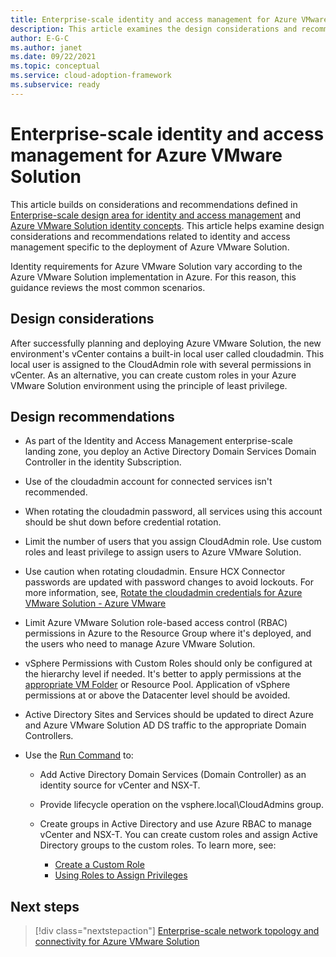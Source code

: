 ```yaml
---
title: Enterprise-scale identity and access management for Azure VMware Solution
description: This article examines the design considerations and recommendations related to identity and access management specific to Azure VMware Solution.
author: E-G-C
ms.author: janet
ms.date: 09/22/2021
ms.topic: conceptual
ms.service: cloud-adoption-framework
ms.subservice: ready
---
```


# Enterprise-scale identity and access management for Azure VMware Solution

This article builds on considerations and recommendations defined in [Enterprise-scale design area for identity and access management](/azure/cloud-adoption-framework/ready/enterprise-scale/identity-and-access-management) and [Azure VMware Solution identity concepts](./concepts-identity.md). This article helps examine design considerations and recommendations related to identity and access management specific to the deployment of Azure VMware Solution.

Identity requirements for Azure VMware Solution vary according to the Azure VMware Solution implementation in Azure. For this reason, this guidance reviews the most common scenarios.

## Design considerations

After successfully planning and deploying Azure VMware Solution, the new environment's vCenter contains a built-in local user called cloudadmin. This local user is assigned to the CloudAdmin role with several permissions in vCenter. As an alternative, you can create custom roles in your Azure VMware Solution environment using the principle of least privilege.

## Design recommendations

- As part of the Identity and Access Management enterprise-scale landing zone, you deploy an Active Directory Domain Services Domain Controller in the identity Subscription.

- Use of the cloudadmin account for connected services isn't recommended.

- When rotating the cloudadmin password, all services using this account should be shut down before credential rotation.

- Limit the number of users that you assign CloudAdmin role. Use custom roles and least privilege to assign users to Azure VMware Solution.

- Use caution when rotating cloudadmin. Ensure HCX Connector passwords are updated with password changes to avoid lockouts. For more information, see, [Rotate the cloudadmin credentials for Azure VMware Solution - Azure VMware](./rotate-cloudadmin-credentials.md)

- Limit Azure VMware Solution role-based access control (RBAC) permissions in Azure to the Resource Group where it's deployed, and the users who need to manage Azure VMware Solution.

- vSphere Permissions with Custom Roles should only be configured at the hierarchy level if needed. It's better to apply permissions at the [appropriate VM Folder](./concepts-identity.md) or Resource Pool. Application of vSphere   permissions at or above the Datacenter level should be avoided.

- Active Directory Sites and Services should be updated to direct Azure and Azure VMware Solution AD DS traffic to the appropriate Domain Controllers.

- Use the [Run Command](./configure-identity-source-vcenter.md) to:

  - Add Active Directory Domain Services (Domain Controller) as an identity source for vCenter and NSX-T.

  - Provide lifecycle operation on the vsphere.local\\CloudAdmins group.

  - Create groups in Active Directory and use Azure RBAC to manage vCenter and NSX-T. You can create custom roles and assign Active Directory groups to the custom roles. To learn more, see:
    - [Create a Custom Role](https://docs.vmware.com/en/VMware-vSphere/6.7/com.vmware.vsphere.security.doc/GUID-41E5E52E-A95B-4E81-9724-6AD6800BEF78.html)
    - [Using Roles to Assign Privileges](https://docs.vmware.com/en/VMware-vSphere/6.7/com.vmware.vsphere.security.doc/GUID-18071E9A-EED1-4968-8D51-E0B4F526FDA3.html)

## Next steps

> [!div class="nextstepaction"]
> [Enterprise-scale network topology and connectivity for Azure VMware Solution](./eslz-network-topology-connectivity.md)
